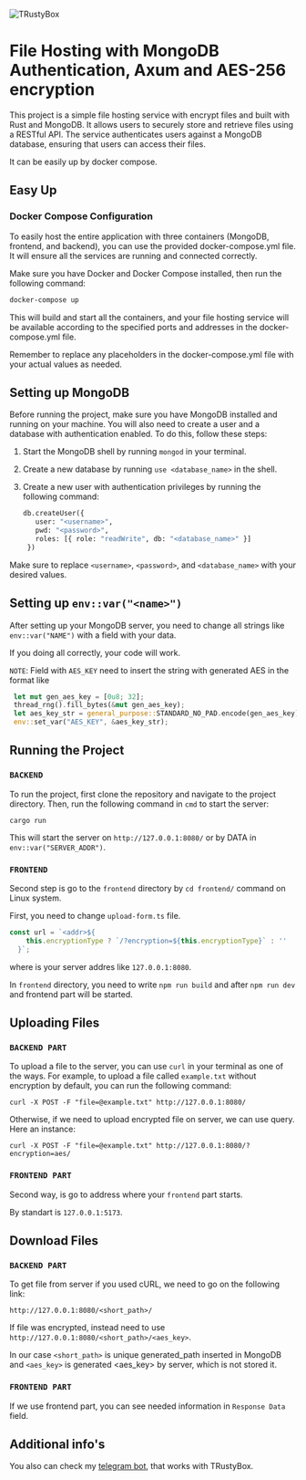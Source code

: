 ![TRustyBox](https://github.com/1101-1/TRustyBox/blob/main/logo.png)
# File Hosting with MongoDB Authentication, Axum and AES-256 encryption

This project is a simple file hosting service with encrypt files and built with Rust and MongoDB. It allows users to securely store and retrieve files using a RESTful API. The service authenticates users against a MongoDB database, ensuring that users can access their files. 

It can be easily up by docker compose.


## Easy Up
### Docker Compose Configuration

To easily host the entire application with three containers (MongoDB, frontend, and backend), you can use the provided docker-compose.yml file. It will ensure all the services are running and connected correctly.

Make sure you have Docker and Docker Compose installed, then run the following command:

```bash
docker-compose up
```
This will build and start all the containers, and your file hosting service will be available according to the specified ports and addresses in the docker-compose.yml file.

Remember to replace any placeholders in the docker-compose.yml file with your actual values as needed.

## Setting up MongoDB

Before running the project, make sure you have MongoDB installed and running on your machine. You will also need to create a user and a database with authentication enabled. To do this, follow these steps:

1. Start the MongoDB shell by running `mongod` in your terminal.
2. Create a new database by running `use <database_name>` in the shell.
3. Create a new user with authentication privileges by running the following command:

   ```python
   db.createUser({
      user: "<username>",
      pwd: "<password>",
      roles: [{ role: "readWrite", db: "<database_name>" }]
    })
   ```

Make sure to replace `<username>`, `<password>`, and `<database_name>` with your desired values.

## Setting up `env::var("<name>")`
After setting up your MongoDB server, you need to change all strings like `env::var("NAME")` with a field with your data.

If you doing all correctly, your code will work.

`NOTE`: Field with `AES_KEY` need to insert the string with generated AES in the format like 
```rust
 let mut gen_aes_key = [0u8; 32];
 thread_rng().fill_bytes(&mut gen_aes_key);
 let aes_key_str = general_purpose::STANDARD_NO_PAD.encode(gen_aes_key);
 env::set_var("AES_KEY", &aes_key_str);
```
## Running the Project
### `BACKEND`
To run the project, first clone the repository and navigate to the project directory. Then, run the following command in `cmd` to start the server:

`cargo run`

This will start the server on `http://127.0.0.1:8080/` or by DATA in `env::var("SERVER_ADDR")`.

### `FRONTEND`
Second step is go to the `frontend` directory by `cd frontend/` command on Linux system.

First, you need to change `upload-form.ts` file.

```Typescript
const url = `<addr>${
    this.encryptionType ? `/?encryption=${this.encryptionType}` : ''
  }`;
```
where <addr> is your server addres like `127.0.0.1:8080`.

In `frontend` directory, you need to write `npm run build` and after `npm run dev` and frontend part will be started.

## Uploading Files

### `BACKEND PART`

To upload a file to the server, you can use `curl` in your terminal as one of the ways. For example, to upload a file called `example.txt` without encryption by default, you can run the following command:

`curl -X POST -F "file=@example.txt" http://127.0.0.1:8080/`


Otherwise, if we need to upload encrypted file on server, we can use query. Here an instance:

`curl -X POST -F "file=@example.txt" http://127.0.0.1:8080/?encryption=aes/`

### `FRONTEND PART`
Second way, is go to address where your `frontend` part starts.

By standart is `127.0.0.1:5173`.

## Download Files

### `BACKEND PART`
To get file from server if you used cURL, we need to go on the following link:

`http://127.0.0.1:8080/<short_path>/`

If file was encrypted, instead need to use `http://127.0.0.1:8080/<short_path>/<aes_key>`.

In our case  `<short_path>` is unique generated_path inserted in MongoDB and `<aes_key>` is generated <aes_key> by server, which is not stored it.

### `FRONTEND PART`

If we use frontend part, you can see needed information in `Response Data` field.

## Additional info's
You also can check my [telegram bot](https://github.com/1101-1/TRustyBox_telegram_bot), that works with TRustyBox.